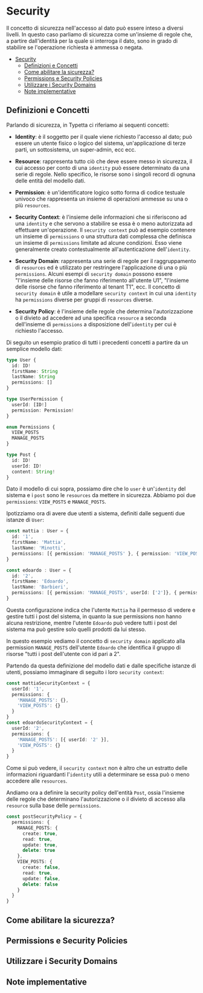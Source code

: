 # Security

Il concetto di sicurezza nell'accesso al dato può essere inteso a diversi livelli. In questo caso parliamo di sicurezza come un'insieme di regole che, a partire dall'identità per la quale si interroga il dato, sono in grado di stabilire se l'operazione richiesta è ammessa o negata.

- [Security](#security)
  - [Definizioni e Concetti](#definizioni-e-concetti)
  - [Come abilitare la sicurezza?](#come-abilitare-la-sicurezza)
  - [Permissions e Security Policies](#permissions-e-security-policies)
  - [Utilizzare i Security Domains](#utilizzare-i-security-domains)
  - [Note implementative](#note-implementative)
  
## Definizioni e Concetti

Parlando di sicurezza, in Typetta ci riferiamo ai sequenti concetti:

- **Identity**: è il soggetto per il quale viene richiesto l'accesso al dato; può essere un utente fisico o logico del sistema, un'applicazione di terze parti, un sottosistema, un super-admin, ecc ecc.

- **Resource**: rappresenta tutto ciò che deve essere messo in sicurezza, il cui accesso per conto di una `identity` può essere determinato da una serie di regole. Nello specifico, le risorse sono i singoli record di ognuna delle entità del modello dati.

- **Permission**: è un'identificatore logico sotto forma di codice testuale univoco che rappresenta un insieme di operazioni ammesse su una o più `resources`.
  
- **Security Context**: è l'insieme delle informazioni che si riferiscono ad una `identity` e che servono a stabilire se essa è o meno autorizzata ad effettuare un'operazione. Il `security context` può ad esempio contenere un insieme di `permissions` o una struttura dati complessa che definisca un insieme di `permissions` limitate ad alcune condizioni. Esso viene generalmente creato contestualmente all'autenticazione dell'`identity`. 

- **Security Domain**: rappresenta una serie di regole per il raggruppamento di `resources` ed è utilizzato per restringere l'applicazione di una o più `permissions`. Alcuni esempi di `security domain` possono essere "l'insieme delle risorse che fanno riferimento all'utente U1", "l'insieme delle risorse che fanno riferimento al tenant T1", ecc. Il concetto di `security domain` è utile a modellare `security context` in cui una `identity` ha `permissions` diverse per gruppi di `resources` diverse.

- **Security Policy**: è l'insieme delle regole che determina l'autorizzazione o il divieto ad accedere ad una specifica `resource` a seconda dell'insieme di `permissions` a disposizione dell'`identity` per cui è richiesto l'accesso.

Di seguito un esempio pratico di tutti i precedenti concetti a partire da un semplice modello dati:

```typescript
type User {
  id: ID!
  firstName: String
  lastName: String
  permissions: []
}

type UserPermission {
  userId: [ID!]
  permission: Permission!
}

enum Permissions {
  VIEW_POSTS
  MANAGE_POSTS
}

type Post {
  id: ID!
  userId: ID!
  content: String!
}
```

Dato il modello di cui sopra, possiamo dire che lo `user` è un'`identity` del sistema e i `post` sono le `resources` da mettere in sicurezza. Abbiamo poi due `permissions`: `VIEW_POSTS` e `MANAGE_POSTS`.

Ipotizziamo ora di avere due utenti a sistema, definiti dalle seguenti due istanze di `User`:
```typescript
const mattia : User = {
  id: '1',
  firstName: 'Mattia',
  lastName: 'Minotti',
  permissions: [{ permission: 'MANAGE_POSTS' }, { permission: 'VIEW_POSTS' }]
}

const edoardo : User = {
  id: '2',
  firstName: 'Edoardo',
  lastName: 'Barbieri',
  permissions: [{ permission: 'MANAGE_POSTS', userId: ['2']}, { permission: 'VIEW_POSTS' }]
}
```

Questa configurazione indica che l'utente `Mattia` ha il permesso di vedere e gestire tutti i post del sistema, in quanto la sue permissions non hanno alcuna restrizione, mentre l'utente `Edoardo` può vedere tutti i post del sistema ma può gestire solo quelli prodotti da lui stesso.

In questo esempio vediamo il concetto di `security domain` applicato alla permission `MANAGE_POSTS` dell'utente `Edoardo` che identifica il gruppo di risorse "tutti i post dell'utente con id pari a 2".

Partendo da questa definizione del modello dati e dalle specifiche istanze di utenti, possiamo immaginare di seguito i loro `security context`: 
```typescript
const mattiaSecurityContext = {
  userId: '1',
  permissions: {
    'MANAGE_POSTS': {},
    'VIEW_POSTS': {}
  }
}
const edoardoSecurityContext = {
  userId: '2',
  permissions: {
    'MANAGE_POSTS': [{ userId: '2' }],
    'VIEW_POSTS': {}
  }
}
```

Come si può vedere, il `security context` non è altro che un estratto delle informazioni riguardanti l'`identity` utili a determinare se essa può o meno accedere alle `resources`.

Andiamo ora a definire la security policy dell'entità `Post`, ossia l'insieme delle regole che determinano l'autorizzazione o il divieto di accesso alla `resource` sulla base delle `permissions`.

```typescript
const postSecurityPolicy = {
  permissions: {
    MANAGE_POSTS: {
      create: true,
      read: true,
      update: true,
      delete: true
    },
    VIEW_POSTS: {
      create: false,
      read: true,
      update: false,
      delete: false
    }
  }
}
```

## Come abilitare la sicurezza?


## Permissions e Security Policies

## Utilizzare i Security Domains

## Note implementative